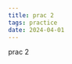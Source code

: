```yaml
---
title: prac 2
tags: practice
date: 2024-04-01
---
```

<div data-lang="en">
prac 2
</div>

<div data-lang="zh-TW" style="display: none;">
練習2！！
</div>
